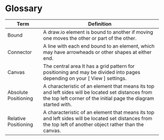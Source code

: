 # Glossary
| Term                 | Definition                                                                                                                                                            |
|----------------------|-----------------------------------------------------------------------------------------------------------------------------------------------------------------------|
| Bound                | A draw.io element is bound to another if moving one moves the other or part of the other.                                                                             |
| Connector            | A line with each end bound to an element, which may have arrowheads or other shapes at either end.                                                                    |
| Canvas               | The central area  It has a grid pattern for positioning and may be divided into pages depending on your [ View ] settings.                                            |
| Absolute Positioning | A characteristic of an element that means its top and left sides will be located set distances from the top left corner of the initial page the diagram started with. |
| Relative Positioning | A characteristic of an element that means its top and left sides will be located set distances from the top left of another object rather than the canvas.            |